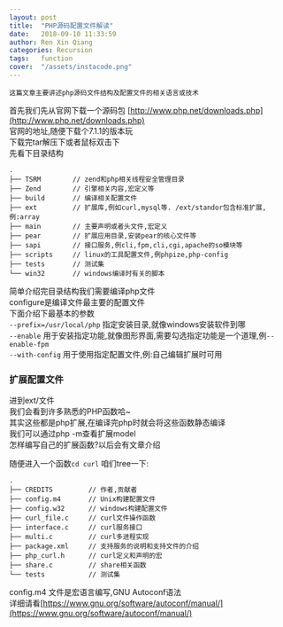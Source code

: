 ```yaml
---
layout: post
title:  "PHP源码配置文件解读"
date:   2018-09-10 11:33:59
author: Ren Xin Qiang
categories: Recursion
tags:	function 
cover:  "/assets/instacode.png"
---
```


    这篇文章主要讲述php源码文件结构及配置文件的相关语言或技术

首先我们先从官网下载一个源码包
[http://www.php.net/downloads.php](http://www.php.net/downloads.php)    
官网的地址,随便下载个7.1.1的版本玩  
下载完tar解压下或者鼠标双击下  
先看下目录结构
```
.
├── TSRM        // zend和php相关线程安全管理目录
├── Zend        // 引擎相关内容,宏定义等
├── build       // 编译相关配置文件
├── ext         // 扩展库,例如curl,mysql等. /ext/standor包含标准扩展,例:array
├── main        // 主要声明或者头文件,宏定义
├── pear        // 扩展应用目录,安装pear的核心文件等
├── sapi        // 接口服务,例cli,fpm,cli,cgi,apache的so模块等
├── scripts     // linux的工具配置文件,例phpize,php-config
├── tests       // 测试集
└── win32       // windows编译时有关的脚本
```

简单介绍完目录结构我们需要编译php文件  
configure是编译文件最主要的配置文件  
下面介绍下最基本的参数  
`--prefix=/usr/local/php` 指定安装目录,就像windows安装软件到哪  
`--enable` 用于安装指定功能,就像图形界面,需要勾选指定功能是一个道理,例`--enable-fpm`  
`--with-config` 用于使用指定配置文件,例:自己编辑扩展时可用  

### 扩展配置文件

进到ext/文件  
我们会看到许多熟悉的PHP函数哈~  
其实这些都是php扩展,在编译完php时就会将这些函数静态编译  
我们可以通过php -m查看扩展model  
怎样编写自己的扩展函数?以后会有文章介绍    

随便进入一个函数```cd curl```
咱们tree一下:
```$xslt
.
├── CREDITS         // 作者,贡献者 
├── config.m4       // Unix构建配置文件
├── config.w32      // windows构建配置文件
├── curl_file.c     // curl文件操作函数
├── interface.c     // curl服务接口
├── multi.c         // curl多进程实现
├── package.xml     // 支持服务的说明和支持文件的介绍
├── php_curl.h      // curl定义和声明的宏
├── share.c         // share相关函数
└── tests           // 测试集
```

config.m4 文件是宏语言编写,GNU Autoconf语法  
详细请看[https://www.gnu.org/software/autoconf/manual/](https://www.gnu.org/software/autoconf/manual/)  

